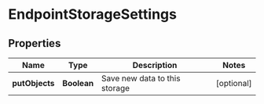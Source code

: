 
# EndpointStorageSettings

## Properties
Name | Type | Description | Notes
------------ | ------------- | ------------- | -------------
**putObjects** | **Boolean** | Save new data to this storage |  [optional]



